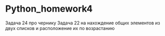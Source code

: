 # Python_homework4
Задача 24 про чернику 
Задача 22 на нахождение общих элементов из двух списков и расположение их по возрастанию
